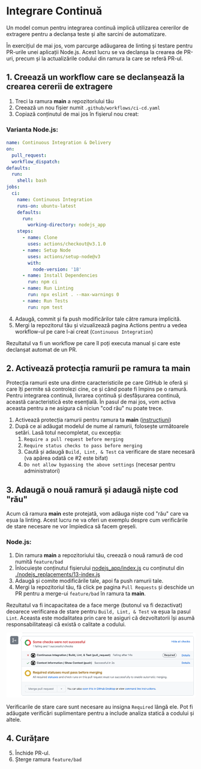 # Integrare Continuă

Un model comun pentru integrarea continuă implică utilizarea cererilor de extragere pentru a declanșa teste și alte sarcini de automatizare.

În exercițiul de mai jos, vom parcurge adăugarea de linting și testare pentru PR-urile unei aplicații Node.js. Acest lucru se va declanșa la crearea de PR-uri, precum și la actualizările codului din ramura la care se referă PR-ul.

## 1. Creează un workflow care se declanșează la crearea cererii de extragere

1. Treci la ramura **main** a repozitoriului tău
2. Creează un nou fișier numit `.github/workflows/ci-cd.yaml`
3. Copiază conținutul de mai jos în fișierul nou creat:

### Varianta Node.js:

```yaml
name: Continuous Integration & Delivery
on:
  pull_request:
  workflow_dispatch:
defaults:
  run:
    shell: bash
jobs:
  ci:
    name: Continuous Integration
    runs-on: ubuntu-latest
    defaults:
      run:
        working-directory: nodejs_app
    steps:
      - name: Clone
        uses: actions/checkout@v3.1.0
      - name: Setup Node
        uses: actions/setup-node@v3
        with:
          node-version: '18'
      - name: Install Dependencies
        run: npm ci
      - name: Run Linting
        run: npx eslint . --max-warnings 0
      - name: Run Tests
        run: npm test
```

4. Adaugă, commit și fa push modificărilor tale către ramura implicită.
5. Mergi la repozitorul tău și vizualizează pagina Actions pentru a vedea workflow-ul pe care l-ai creat (`Continuous Integration`)

Rezultatul va fi un workflow pe care îl poți executa manual și care este declanșat automat de un PR.

## 2. Activează protecția ramurii pe ramura ta **main**

Protecția ramurii este una dintre caracteristicile pe care GitHub le oferă și care îți permite să controlezi cine, ce și când poate fi împins pe o ramură. Pentru integrarea continuă, livrarea continuă și desfășurarea continuă, această caracteristică este esențială. În pasul de mai jos, vom activa aceasta pentru a ne asigura că niciun "cod rău" nu poate trece.

1. Activează protecția ramurii pentru ramura ta **main** ([instrucțiuni](https://docs.github.com/en/repositories/configuring-branches-and-merges-in-your-repository/defining-the-mergeability-of-pull-requests/managing-a-branch-protection-rule))
2. După ce ai adăugat modelul de nume al ramurii, folosește următoarele setări. Lasă totul necompletat, cu excepția:
   1. `Require a pull request before merging`
   2. `Require status checks to pass before merging`
   3. Caută și adaugă `Build, Lint, & Test` ca verificare de stare necesară (va apărea odată ce #2 este bifat)
   4. `Do not allow bypassing the above settings` (necesar pentru administratori)

## 3. Adaugă o nouă ramură și adaugă niște cod "rău"

Acum că ramura **main** este protejată, vom adăuga niște cod "rău" care va eșua la linting. Acest lucru ne va oferi un exemplu despre cum verificările de stare necesare ne vor împiedica să facem greșeli.

### Node.js:

1. Din ramura **main** a repozitoriului tău, creează o nouă ramură de cod numită `feature/bad`
2. Înlocuiește conținutul fișierului [nodejs_app/index.js](./nodejs_app/index.js) cu conținutul din [./nodejs_replacements/13-index.js](./nodejs_replacements/13-index.js)
3. Adaugă și comite modificările tale, apoi fa push ramurii tale.
4. Mergi la repozitoriul tău, fă click pe pagina `Pull Requests` și deschide un PR pentru a merge-ui `feature/bad` în ramura ta **main**.

Rezultatul va fi incapacitatea de a face merge (butonul va fi dezactivat) deoarece verificarea de stare pentru `Build, Lint, & Test` va eșua la pasul `Lint`. Aceasta este modalitatea prin care te asiguri că dezvoltatorii își asumă responsabilitateași că există o calitate a codului.

![the status checks failing](images/12-status-checks.png)

Verificarile de stare care sunt necesare au insigna `Required` lângă ele. Pot fi adăugate verificări suplimentare pentru a include analiza statică a codului și altele.

## 4. Curățare
5. Închide PR-ul.
6. Șterge ramura `feature/bad`